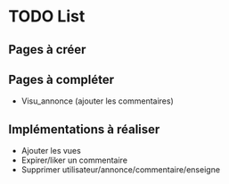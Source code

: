 # TODO List
## Pages à créer

## Pages à compléter
- Visu_annonce (ajouter les commentaires)

## Implémentations à réaliser
- Ajouter les vues
- Expirer/liker un commentaire
- Supprimer utilisateur/annonce/commentaire/enseigne
